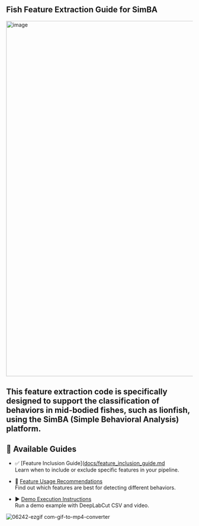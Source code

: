 

## Fish Feature Extraction Guide for SimBA
<img width="960" alt="image" src="https://github.com/user-attachments/assets/e4abd305-e54e-4c5c-8bc6-e44844e09846" />

This feature extraction code is specifically designed to support the classification of behaviors in mid-bodied fishes, such as lionfish, using the SimBA (Simple Behavioral Analysis) platform.
---

## 📖 Available Guides

- ✅ [Feature Inclusion Guide]([docs/feature_inclusion_guide.md](Lionfish_feature_extraction_code/feature_inclusion_guide.md)  
  Learn when to include or exclude specific features in your pipeline.

- 🎯 [Feature Usage Recommendations](docs/feature_usage_guide.md)  
  Find out which features are best for detecting different behaviors.

- ▶️ [Demo Execution Instructions](docs/run_instructions.md)  
  Run a demo example with DeepLabCut CSV and video.
  

![06242-ezgif com-gif-to-mp4-converter](https://github.com/user-attachments/assets/29496d29-b716-4d4d-bf5a-27abfd7d3932)


